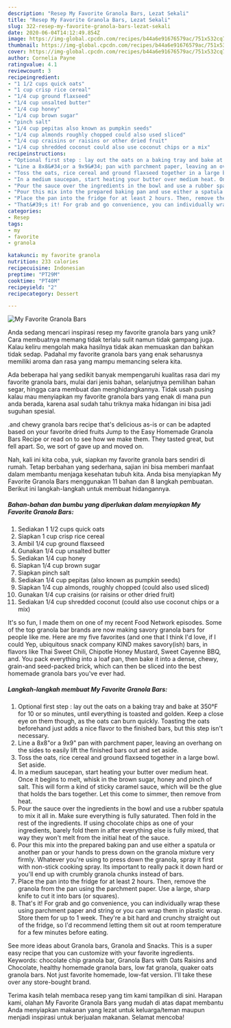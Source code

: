 ```yaml
---
description: "Resep My Favorite Granola Bars, Lezat Sekali"
title: "Resep My Favorite Granola Bars, Lezat Sekali"
slug: 322-resep-my-favorite-granola-bars-lezat-sekali
date: 2020-06-04T14:12:49.854Z
image: https://img-global.cpcdn.com/recipes/b44a6e91676579ac/751x532cq70/my-favorite-granola-bars-recipe-main-photo.jpg
thumbnail: https://img-global.cpcdn.com/recipes/b44a6e91676579ac/751x532cq70/my-favorite-granola-bars-recipe-main-photo.jpg
cover: https://img-global.cpcdn.com/recipes/b44a6e91676579ac/751x532cq70/my-favorite-granola-bars-recipe-main-photo.jpg
author: Cornelia Payne
ratingvalue: 4.1
reviewcount: 3
recipeingredient:
- "1 1/2 cups quick oats"
- "1 cup crisp rice cereal"
- "1/4 cup ground flaxseed"
- "1/4 cup unsalted butter"
- "1/4 cup honey"
- "1/4 cup brown sugar"
- "pinch salt"
- "1/4 cup pepitas also known as pumpkin seeds"
- "1/4 cup almonds roughly chopped could also used sliced"
- "1/4 cup craisins or raisins or other dried fruit"
- "1/4 cup shredded coconut could also use coconut chips or a mix"
recipeinstructions:
- "Optional first step : lay out the oats on a baking tray and bake at 350°F for 10 or so minutes, until everything is toasted and golden. Keep a close eye on them though, as the oats can burn quickly. Toasting the oats beforehand just adds a nice flavor to the finished bars, but this step isn&#39;t necessary."
- "Line a 8x8&#34;or a 9x9&#34; pan with parchment paper, leaving an overhang on the sides to easily lift the finished bars out and set aside."
- "Toss the oats, rice cereal and ground flaxseed together in a large bowl. Set aside."
- "In a medium saucepan, start heating your butter over medium heat. Once it begins to melt, whisk in the brown sugar, honey and pinch of salt. This will form a kind of sticky caramel sauce, which will be the glue that holds the bars together. Let this come to simmer, then remove from heat."
- "Pour the sauce over the ingredients in the bowl and use a rubber spatula to mix it all in. Make sure everything is fully saturated. Then fold in the rest of the ingredients. If using chocolate chips as one of your ingredients, barely fold them in after everything else is fully mixed, that way they won&#39;t melt from the initial heat of the sauce."
- "Pour this mix into the prepared baking pan and use either a spatula or another pan or your hands to press down on the granola mixture very firmly. Whatever you&#39;re using to press down the granola, spray it first with non-stick cooking spray. Its important to really pack it down hard or you&#39;ll end up with crumbly granola chunks instead of bars."
- "Place the pan into the fridge for at least 2 hours. Then, remove the granola from the pan using the parchment paper. Use a large, sharp knife to cut it into bars (or squares)."
- "That&#39;s it! For grab and go convenience, you can individually wrap these using parchment paper and string or you can wrap them in plastic wrap. Store them for up to 1 week. They&#39;re a bit hard and crunchy straight out of the fridge, so I&#39;d recommend letting them sit out at room temperature for a few minutes before eating."
categories:
- Resep
tags:
- my
- favorite
- granola

katakunci: my favorite granola 
nutrition: 233 calories
recipecuisine: Indonesian
preptime: "PT29M"
cooktime: "PT40M"
recipeyield: "2"
recipecategory: Dessert

---
```



![My Favorite Granola Bars](https://img-global.cpcdn.com/recipes/b44a6e91676579ac/751x532cq70/my-favorite-granola-bars-recipe-main-photo.jpg)

Anda sedang mencari inspirasi resep my favorite granola bars yang unik? Cara membuatnya memang tidak terlalu sulit namun tidak gampang juga. Kalau keliru mengolah maka hasilnya tidak akan memuaskan dan bahkan tidak sedap. Padahal my favorite granola bars yang enak seharusnya memiliki aroma dan rasa yang mampu memancing selera kita.

Ada beberapa hal yang sedikit banyak mempengaruhi kualitas rasa dari my favorite granola bars, mulai dari jenis bahan, selanjutnya pemilihan bahan segar, hingga cara membuat dan menghidangkannya. Tidak usah pusing kalau mau menyiapkan my favorite granola bars yang enak di mana pun anda berada, karena asal sudah tahu triknya maka hidangan ini bisa jadi suguhan spesial.

.and chewy granola bars recipe that&#39;s delicious as-is or can be adapted based on your favorite dried fruits Jump to the Easy Homemade Granola Bars Recipe or read on to see how we make them. They tasted great, but fell apart. So, we sort of gave up and moved on.


Nah, kali ini kita coba, yuk, siapkan my favorite granola bars sendiri di rumah. Tetap berbahan yang sederhana, sajian ini bisa memberi manfaat dalam membantu menjaga kesehatan tubuh kita. Anda bisa menyiapkan My Favorite Granola Bars menggunakan 11 bahan dan 8 langkah pembuatan. Berikut ini langkah-langkah untuk membuat hidangannya.

<!--inarticleads1-->

##### Bahan-bahan dan bumbu yang diperlukan dalam menyiapkan My Favorite Granola Bars:

1. Sediakan 1 1/2 cups quick oats
1. Siapkan 1 cup crisp rice cereal
1. Ambil 1/4 cup ground flaxseed
1. Gunakan 1/4 cup unsalted butter
1. Sediakan 1/4 cup honey
1. Siapkan 1/4 cup brown sugar
1. Siapkan pinch salt
1. Sediakan 1/4 cup pepitas (also known as pumpkin seeds)
1. Siapkan 1/4 cup almonds, roughly chopped (could also used sliced)
1. Gunakan 1/4 cup craisins (or raisins or other dried fruit)
1. Sediakan 1/4 cup shredded coconut (could also use coconut chips or a mix)


It&#39;s so fun, I made them on one of my recent Food Network episodes. Some of the top granola bar brands are now making savory granola bars for people like me. Here are my five favorites (and one that I think I&#39;d love, if I could Yep, ubiquitous snack company KIND makes savory(ish) bars, in flavors like Thai Sweet Chili, Chipotle Honey Mustard, Sweet Cayenne BBQ, and. You pack everything into a loaf pan, then bake it into a dense, chewy, grain-and seed-packed brick, which can then be sliced into the best homemade granola bars you&#39;ve ever had. 

<!--inarticleads2-->

##### Langkah-langkah membuat My Favorite Granola Bars:

1. Optional first step : lay out the oats on a baking tray and bake at 350°F for 10 or so minutes, until everything is toasted and golden. Keep a close eye on them though, as the oats can burn quickly. Toasting the oats beforehand just adds a nice flavor to the finished bars, but this step isn&#39;t necessary.
1. Line a 8x8&#34;or a 9x9&#34; pan with parchment paper, leaving an overhang on the sides to easily lift the finished bars out and set aside.
1. Toss the oats, rice cereal and ground flaxseed together in a large bowl. Set aside.
1. In a medium saucepan, start heating your butter over medium heat. Once it begins to melt, whisk in the brown sugar, honey and pinch of salt. This will form a kind of sticky caramel sauce, which will be the glue that holds the bars together. Let this come to simmer, then remove from heat.
1. Pour the sauce over the ingredients in the bowl and use a rubber spatula to mix it all in. Make sure everything is fully saturated. Then fold in the rest of the ingredients. If using chocolate chips as one of your ingredients, barely fold them in after everything else is fully mixed, that way they won&#39;t melt from the initial heat of the sauce.
1. Pour this mix into the prepared baking pan and use either a spatula or another pan or your hands to press down on the granola mixture very firmly. Whatever you&#39;re using to press down the granola, spray it first with non-stick cooking spray. Its important to really pack it down hard or you&#39;ll end up with crumbly granola chunks instead of bars.
1. Place the pan into the fridge for at least 2 hours. Then, remove the granola from the pan using the parchment paper. Use a large, sharp knife to cut it into bars (or squares).
1. That&#39;s it! For grab and go convenience, you can individually wrap these using parchment paper and string or you can wrap them in plastic wrap. Store them for up to 1 week. They&#39;re a bit hard and crunchy straight out of the fridge, so I&#39;d recommend letting them sit out at room temperature for a few minutes before eating.


See more ideas about Granola bars, Granola and Snacks. This is a super easy recipe that you can customize with your favorite ingredients. Keywords: chocolate chip granola bar, Granola Bars with Oats Raisins and Chocolate, healthy homemade granola bars, low fat granola, quaker oats granola bars. Not just favorite homemade, low-fat version. I&#39;ll take these over any store-bought brand. 

Terima kasih telah membaca resep yang tim kami tampilkan di sini. Harapan kami, olahan My Favorite Granola Bars yang mudah di atas dapat membantu Anda menyiapkan makanan yang lezat untuk keluarga/teman maupun menjadi inspirasi untuk berjualan makanan. Selamat mencoba!
